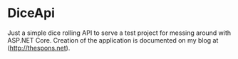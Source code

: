 DiceApi
=======
Just a simple dice rolling API to serve a test project for messing around with ASP.NET Core. Creation of the application is documented on my blog at (http://thespons.net).
